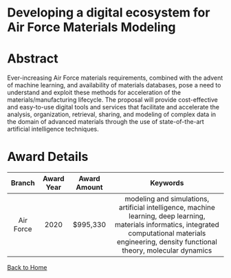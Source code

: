 
Developing a digital ecosystem for Air Force Materials Modeling
===============================================================

# Abstract


Ever-increasing Air Force materials requirements, combined with the advent of machine learning, and availability of materials databases, pose a need to understand and exploit these methods for acceleration of the materials/manufacturing lifecycle. The proposal will provide cost-effective and easy-to-use digital tools and services that facilitate and accelerate the analysis, organization, retrieval, sharing, and modeling of complex data in the domain of advanced materials through the use of state-of-the-art artificial intelligence techniques.  

# Award Details

|Branch|Award Year|Award Amount|Keywords|
| :---: | :---: | :---: | :---: |
|Air Force|2020|$995,330|modeling and simulations, artificial intelligence, machine learning, deep learning, materials informatics, integrated computational materials engineering, density functional theory, molecular dynamics|
  
  


[Back to Home](https://github.com/chrischow/dod_sbir_awards/DJ/#1632)